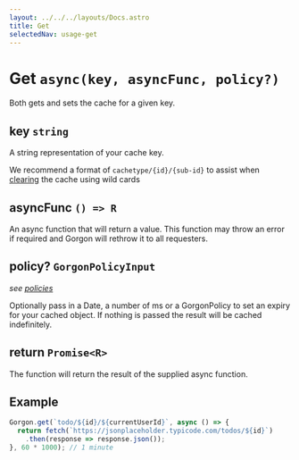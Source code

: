 ```yaml
---
layout: ../../../layouts/Docs.astro
title: Get
selectedNav: usage-get
---
```


# Get `async(key, asyncFunc, policy?)`

Both gets and sets the cache for a given key.

## key `string`
A string representation of your cache key. 

We recommend a format of `cachetype/{id}/{sub-id}` to assist when [clearing](/docs/usage/clear) the cache using wild cards

## asyncFunc `() => R`
An async function that will return a value. This function may throw an error if required and Gorgon will rethrow it to all requesters.

## policy? `GorgonPolicyInput`
_see [policies](/docs/usage/policies)_

Optionally pass in a Date, a number of ms or a GorgonPolicy to set an expiry for your cached object. If nothing is passed the result will be cached indefinitely. 

## return `Promise<R>`
The function will return the result of the supplied async function.

## Example

```typescript
Gorgon.get(`todo/${id}/${currentUserId}`, async () => {
  return fetch(`https://jsonplaceholder.typicode.com/todos/${id}`)
    .then(response => response.json());
}, 60 * 1000); // 1 minute
```
